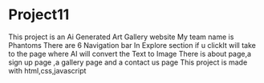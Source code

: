 # Project11
This project is an Ai Generated Art Gallery website
My team name is Phantoms
There are 6 Navigation bar 
In Explore section if u clickIt will take to the page where AI will convert the Text to Image
There is about page,a sign up page ,a gallery page and a contact us page
This project is made with html,css,javascript

